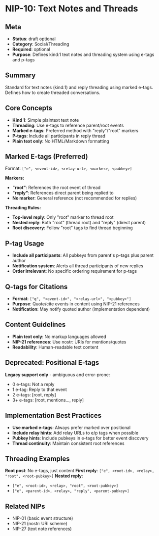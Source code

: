 # NIP-10: Text Notes and Threads

## Meta
- **Status**: draft optional
- **Category**: Social/Threading
- **Required**: optional  
- **Purpose**: Defines kind:1 text notes and threading system using e-tags and p-tags

## Summary
Standard for text notes (kind:1) and reply threading using marked e-tags. Defines how to create threaded conversations.

## Core Concepts
- **Kind 1**: Simple plaintext text note
- **Threading**: Use e-tags to reference parent/root events
- **Marked e-tags**: Preferred method with "reply"/"root" markers
- **P-tags**: Include all participants in reply thread
- **Plain text only**: No HTML/Markdown formatting

## Marked E-tags (Preferred)
Format: `["e", <event-id>, <relay-url>, <marker>, <pubkey>]`

**Markers:**
- **"root"**: References the root event of thread
- **"reply"**: References direct parent being replied to
- **No marker**: General reference (not recommended for replies)

**Threading Rules:**
- **Top-level reply**: Only "root" marker to thread root
- **Nested reply**: Both "root" (thread root) and "reply" (direct parent)
- **Root discovery**: Follow "root" tags to find thread beginning

## P-tag Usage
- **Include all participants**: All pubkeys from parent's p-tags plus parent author
- **Notification system**: Alerts all thread participants of new replies
- **Order irrelevant**: No specific ordering requirement for p-tags

## Q-tags for Citations
- **Format**: `["q", "<event-id>", "<relay-url>", "<pubkey>"]`
- **Purpose**: Quote/cite events in content using NIP-21 references
- **Notification**: May notify quoted author (implementation dependent)

## Content Guidelines
- **Plain text only**: No markup languages allowed
- **NIP-21 references**: Use nostr: URIs for mentions/quotes
- **Readability**: Human-readable text content

## Deprecated: Positional E-tags
**Legacy support only** - ambiguous and error-prone:
- 0 e-tags: Not a reply
- 1 e-tag: Reply to that event  
- 2 e-tags: [root, reply]
- 3+ e-tags: [root, mentions..., reply]

## Implementation Best Practices
- **Use marked e-tags**: Always prefer marked over positional
- **Include relay hints**: Add relay URLs to e/p tags when possible
- **Pubkey hints**: Include pubkeys in e-tags for better event discovery
- **Thread continuity**: Maintain consistent root references

## Threading Examples
**Root post**: No e-tags, just content
**First reply**: `["e", <root-id>, <relay>, "root", <root-pubkey>]`
**Nested reply**: 
- `["e", <root-id>, <relay>, "root", <root-pubkey>]`
- `["e", <parent-id>, <relay>, "reply", <parent-pubkey>]`

## Related NIPs
- NIP-01 (basic event structure)
- NIP-21 (nostr: URI scheme)
- NIP-27 (text note references) 